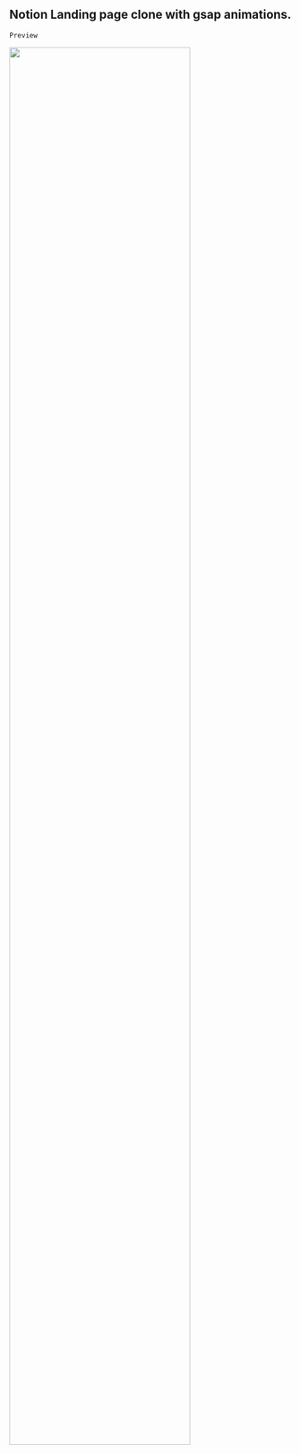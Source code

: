 ## Notion Landing page clone with gsap animations.


<!-- ![Link Name](Link URL)   -->
`Preview`

<img style="width: 80%" src="static/assets/v1-final.JPG">
<!-- ![](static/assets/v1-final.JPG) -->